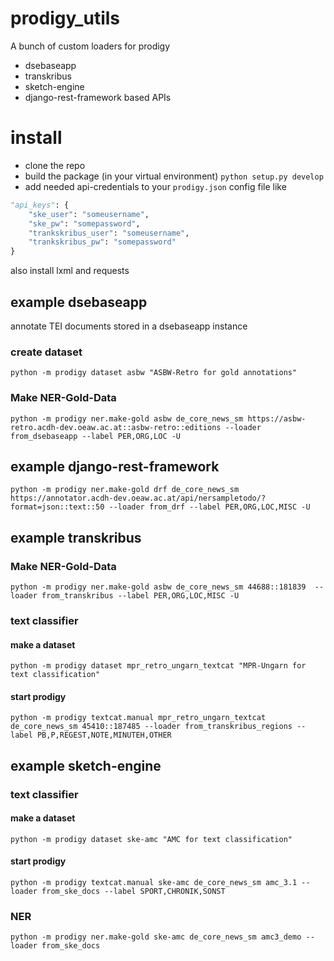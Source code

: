 # prodigy_utils

A bunch of custom loaders for prodigy

* dsebaseapp
* transkribus
* sketch-engine
* django-rest-framework based APIs

# install

* clone the repo
* build the package (in your virtual environment) `python setup.py develop`
* add needed api-credentials to your `prodigy.json` config file like
```python
"api_keys": {
    "ske_user": "someusername",
    "ske_pw": "somepassword",
    "trankskribus_user": "someusername",
    "trankskribus_pw": "somepassword"
}
```

also install lxml and requests

## example dsebaseapp

annotate TEI documents stored in a dsebaseapp instance

### create dataset

`python -m prodigy dataset asbw "ASBW-Retro for gold annotations"`

### Make NER-Gold-Data

`python -m prodigy ner.make-gold asbw de_core_news_sm https://asbw-retro.acdh-dev.oeaw.ac.at::asbw-retro::editions --loader from_dsebaseapp --label PER,ORG,LOC -U`

## example django-rest-framework

`python -m prodigy ner.make-gold drf de_core_news_sm https://annotator.acdh-dev.oeaw.ac.at/api/nersampletodo/?format=json::text::50 --loader from_drf --label PER,ORG,LOC,MISC -U`

## example transkribus

### Make NER-Gold-Data

`python -m prodigy ner.make-gold asbw de_core_news_sm 44688::181839  --loader from_transkribus --label PER,ORG,LOC,MISC -U`

### text classifier

#### make a dataset

`python -m prodigy dataset mpr_retro_ungarn_textcat "MPR-Ungarn for text classification"`

#### start prodigy

`python -m prodigy textcat.manual mpr_retro_ungarn_textcat de_core_news_sm 45410::187485 --loader from_transkribus_regions --label PB,P,REGEST,NOTE,MINUTEH,OTHER`

## example sketch-engine


### text classifier

#### make a dataset

`python -m prodigy dataset ske-amc "AMC for text classification"`

#### start prodigy

`python -m prodigy textcat.manual ske-amc de_core_news_sm amc_3.1 --loader from_ske_docs --label SPORT,CHRONIK,SONST`


### NER

`python -m prodigy ner.make-gold ske-amc de_core_news_sm amc3_demo --loader from_ske_docs`
